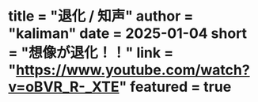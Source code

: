 title = "退化 / 知声"
author = "kaliman"
date = 2025-01-04
short = "想像が退化！！"
link = "https://www.youtube.com/watch?v=oBVR_R-_XTE"
featured = true
===
